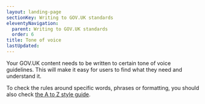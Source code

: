```yaml
---
layout: landing-page
sectionKey: Writing to GOV.UK standards
eleventyNavigation:
  parent: Writing to GOV.UK standards
  order: 6
title: Tone of voice
lastUpdated:
---
```

Your GOV.UK content needs to be written to certain tone of voice guidelines. This will make it easy for users to find what they need and understand it. 

To check the rules around specific words, phrases or formatting, you should also check [the A to Z style guide](https://guidance.publishing.service.gov.uk/writing-to-gov-uk-standards/style-guides/a-to-z-style-guide/).  